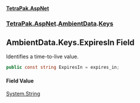 #### [TetraPak.AspNet](index.md 'index')
### [TetraPak.AspNet](TetraPak_AspNet.md 'TetraPak.AspNet').[AmbientData](TetraPak_AspNet_AmbientData.md 'TetraPak.AspNet.AmbientData').[Keys](TetraPak_AspNet_AmbientData_Keys.md 'TetraPak.AspNet.AmbientData.Keys')
## AmbientData.Keys.ExpiresIn Field
Identifies a time-to-live value.  
```csharp
public const string ExpiresIn = expires_in;
```
#### Field Value
[System.String](https://docs.microsoft.com/en-us/dotnet/api/System.String 'System.String')
